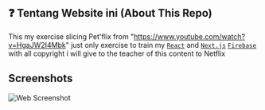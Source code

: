 ## ❓ Tentang Website ini (About This Repo)

This my exercise slicing Pet'flix from "https://www.youtube.com/watch?v=HgaJW2I4Mbk" just only exercise to train my [`React`](https://react.dev/) and [`Next.js`](https://nextjs.org/docs) [`Firebase`](https://firebase.google.com/?hl=id) with  all copyright i will give to the teacher of this content to Netflix

## Screenshots
![Web Screenshot](https://github.com/petershaan12/netflix-clone/blob/main/public/screenshot.png?raw=true)

